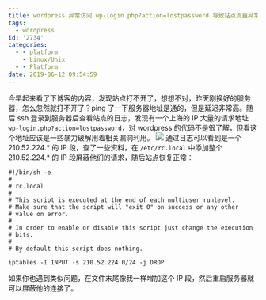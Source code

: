 ```yaml
---
title: wordpress 异常访问 wp-login.php?action=lostpassword 导致站点流量异常无法访问
tags:
  - wordpress
id: '2734'
categories:
  - - platform
    - Linux/Unix
  - - Platform
date: 2019-06-12 09:54:59
---
```


今早起来看了下博客的内容，发现站点打不开了，想想不对，昨天刚换好的服务器，怎么忽然就打不开了？ping 了一下服务器地址是通的，但是延迟非常高。随后 ssh 登录到服务器后查看站点的日志，发现有一个上海的 IP 大量的请求地址 `wp-login.php?action=lostpassword`，对 wordpress 的代码不是很了解，但看这个地址应该是一些暴力破解用着相关漏洞利用。 [![](https://www.mycode.net.cn/wp-content/uploads/2019/06/2019-06-12_09-46-22.png)](https://www.mycode.net.cn/wp-content/uploads/2019/06/2019-06-12_09-46-22.png) 通过日志可以看到是一个 210.52.224.\* 的 IP 段，查了一些资料，在 `/etc/rc.local` 中添加整个 210.52.224.\* 的 IP 段屏蔽他们的请求，随后站点恢复正常：

```
#!/bin/sh -e
#
# rc.local
#
# This script is executed at the end of each multiuser runlevel.
# Make sure that the script will "exit 0" on success or any other
# value on error.
#
# In order to enable or disable this script just change the execution
# bits.
#
# By default this script does nothing.

iptables -I INPUT -s 210.52.224.0/24 -j DROP
```

如果你也遇到类似问题，在文件末尾像我一样增加这个 IP 段，然后重启服务器就可以屏蔽他的连接了。